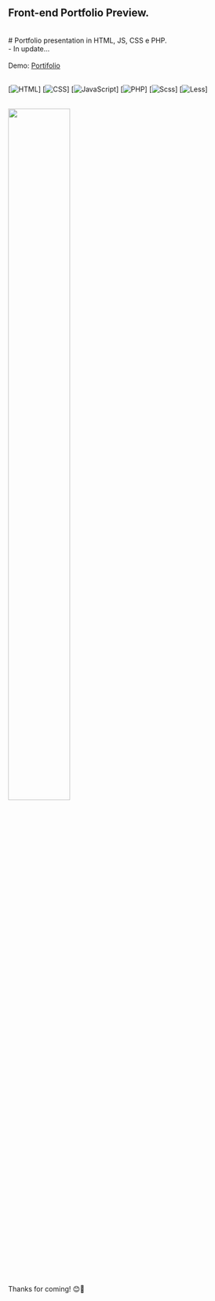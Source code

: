 ## Front-end Portfolio Preview.
</br>
# Portfolio presentation in HTML, JS, CSS e PHP.</br>
- In update...
</br></br>
 Demo: <a href="https://adrianalima.vercel.app/">Portifolio</a></br></br> 
 
 [![HTML](https://img.shields.io/badge/html-orange)]
 [![CSS](https://img.shields.io/badge/css-darkmagenta)]
 [![JavaScript](https://img.shields.io/badge/javascript-yellow)]
 [![PHP](https://img.shields.io/badge/php-blue)]
 [![Scss](https://img.shields.io/badge/scss-pink)]
 [![Less](https://img.shields.io/badge/less-violet)]
 
 </br>
 
 <img src="screen.png" width="50%" height="60%"/>
  
</br></br>
Thanks for coming! 😊🤗
